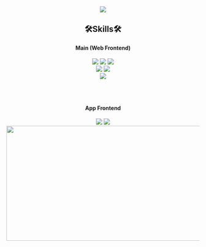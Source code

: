 <div align='center'>
  <img src="https://capsule-render.vercel.app/api?type=waving&color=timeAuto&height=300&section=header&text=Welcome!&desc=Jiyeon's%20Github🍀%20&fontSize=70&descSize=40&fontColor=ffffff&fontAlignY=30" />
</div>

<div align='center'>
  <h2>🛠️Skills🛠️</h2>
  <h4>Main (Web Frontend)</h4>
  <img src="https://img.shields.io/badge/javascript-F7DF1E?style=for-the-badge&logo=JavaScript&logoColor=white" />
  <img src="https://img.shields.io/badge/html-E34F26?style=for-the-badge&logo=HTML5&logoColor=white" />
  <img src="https://img.shields.io/badge/css-1572B6?style=for-the-badge&logo=CSS3&logoColor=white" />
  <br>
  <img src="https://img.shields.io/badge/react-61DAFB?style=for-the-badge&logo=React&logoColor=white" />
  <img src="https://img.shields.io/badge/typescript-3178C6?style=for-the-badge&logo=TypeScript&logoColor=white" />
  <br>
  <img src="https://img.shields.io/badge/styled%20components-DB7093?style=for-the-badge&logo=styled-components&logoColor=white" />

  <br/><br/>
  <h4>App Frontend</h4>
  <img src="https://img.shields.io/badge/retrofit-23009020?style=for-the-badge&logo=Retrofit&logoColor=white" />
  <img src="https://img.shields.io/badge/kotlin-7F52FF?style=for-the-badge&logo=Kotlin&logoColor=white" />

  <a href="https://www.gitanimals.org/en_US?utm_medium=image&utm_source=Chaejy&utm_content=farm">
    <img
      src="https://render.gitanimals.org/farms/Chaejy"
      width="600"
      height="300"
      align
    />
  </a>
  <br/>
</div>
